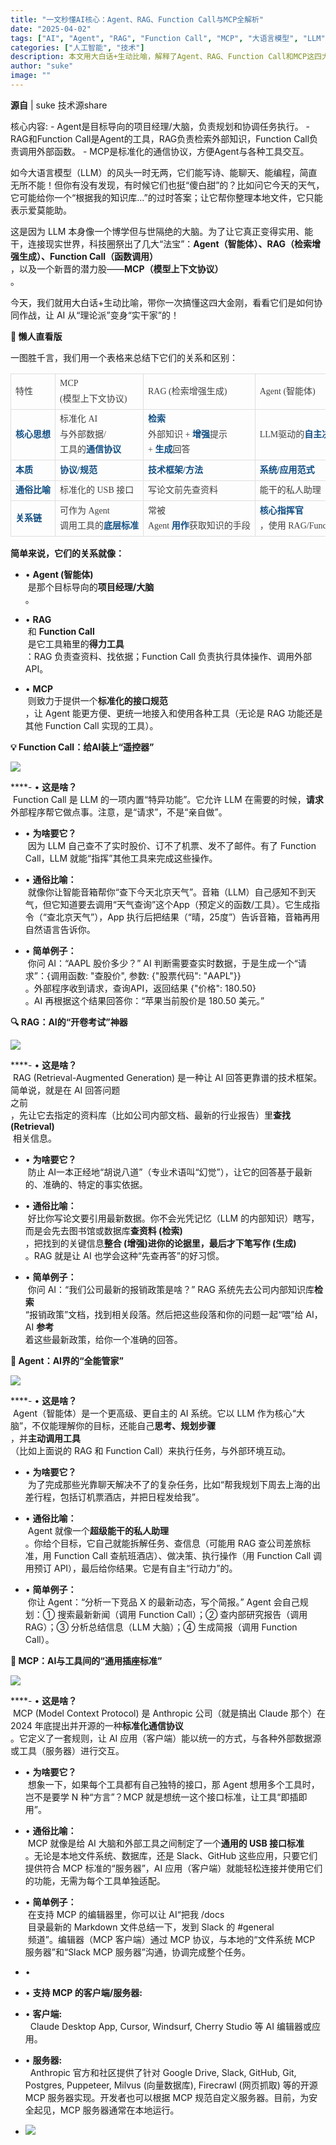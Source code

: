 ```yaml
---
title: "一文秒懂AI核心：Agent、RAG、Function Call与MCP全解析"
date: "2025-04-02"
tags: ["AI", "Agent", "RAG", "Function Call", "MCP", "大语言模型", "LLM", "人工智能"]
categories: ["人工智能", "技术"]
description: 本文用大白话+生动比喻，解释了Agent、RAG、Function Call和MCP这四大AI核心概念，以及它们如何协同作战，让AI从“理论派”变身“实干家”。
author: "suke"
image: ""
---
```


**源自** | suke 技术源share

核心内容:
    - Agent是目标导向的项目经理/大脑，负责规划和协调任务执行。
    - RAG和Function Call是Agent的工具，RAG负责检索外部知识，Function Call负责调用外部函数。
    - MCP是标准化的通信协议，方便Agent与各种工具交互。
  
如今大语言模型（LLM）的风头一时无两，它们能写诗、能聊天、能编程，简直无所不能！但你有没有发现，有时候它们也挺“傻白甜”的？比如问它今天的天气，它可能给你一个“根据我的知识库...”的过时答案；让它帮你整理本地文件，它只能表示爱莫能助。  
  
这是因为 LLM 本身像一个博学但与世隔绝的大脑。为了让它真正变得实用、能干，连接现实世界，科技圈祭出了几大“法宝”：**Agent（智能体）、RAG（检索增强生成）、Function Call（函数调用）**  
，以及一个新晋的潜力股——**MCP（模型上下文协议）**  
。  
  
今天，我们就用大白话+生动比喻，带你一次搞懂这四大金刚，看看它们是如何协同作战，让 AI 从“理论派”变身“实干家”的！  
  
**🔗 懒人直看版**  
  
一图胜千言，我们用一个表格来总结下它们的关系和区别：  
  
<table><thead><tr style="box-sizing: border-box;border-width: 0px;border-style: solid;border-color: hsl(var(--border));"><td style="box-sizing: border-box;border: 1px solid rgb(223, 223, 223);text-align: left;line-height: 1.75;font-family: Optima-Regular, Optima, PingFangSC-light, PingFangTC-light, &#34;PingFang SC&#34;, Cambria, Cochin, Georgia, Times, &#34;Times New Roman&#34;, serif;font-size: 14px;padding: 0.25em 0.5em;color: rgb(63, 63, 63);word-break: keep-all;"><section><span leaf="">特性</span></section></td><td style="box-sizing: border-box;border: 1px solid rgb(223, 223, 223);text-align: left;line-height: 1.75;font-family: Optima-Regular, Optima, PingFangSC-light, PingFangTC-light, &#34;PingFang SC&#34;, Cambria, Cochin, Georgia, Times, &#34;Times New Roman&#34;, serif;font-size: 14px;padding: 0.25em 0.5em;color: rgb(63, 63, 63);word-break: keep-all;"><section><span leaf="">MCP (模型上下文协议)</span></section></td><td style="box-sizing: border-box;border: 1px solid rgb(223, 223, 223);text-align: left;line-height: 1.75;font-family: Optima-Regular, Optima, PingFangSC-light, PingFangTC-light, &#34;PingFang SC&#34;, Cambria, Cochin, Georgia, Times, &#34;Times New Roman&#34;, serif;font-size: 14px;padding: 0.25em 0.5em;color: rgb(63, 63, 63);word-break: keep-all;"><section><span leaf="">RAG (检索增强生成)</span></section></td><td style="box-sizing: border-box;border: 1px solid rgb(223, 223, 223);text-align: left;line-height: 1.75;font-family: Optima-Regular, Optima, PingFangSC-light, PingFangTC-light, &#34;PingFang SC&#34;, Cambria, Cochin, Georgia, Times, &#34;Times New Roman&#34;, serif;font-size: 14px;padding: 0.25em 0.5em;color: rgb(63, 63, 63);word-break: keep-all;"><section><span leaf="">Agent (智能体)</span></section></td><td style="box-sizing: border-box;border: 1px solid rgb(223, 223, 223);text-align: left;line-height: 1.75;font-family: Optima-Regular, Optima, PingFangSC-light, PingFangTC-light, &#34;PingFang SC&#34;, Cambria, Cochin, Georgia, Times, &#34;Times New Roman&#34;, serif;font-size: 14px;padding: 0.25em 0.5em;color: rgb(63, 63, 63);word-break: keep-all;"><section><span leaf="">Function Call (函数调用)</span></section></td></tr></thead><tbody><tr style="box-sizing: border-box;border-width: 0px;border-style: solid;border-color: hsl(var(--border));"><td style="box-sizing: border-box;border: 1px solid rgb(223, 223, 223);text-align: left;line-height: 1.75;font-family: Optima-Regular, Optima, PingFangSC-light, PingFangTC-light, &#34;PingFang SC&#34;, Cambria, Cochin, Georgia, Times, &#34;Times New Roman&#34;, serif;font-size: 14px;padding: 0.25em 0.5em;color: rgb(63, 63, 63);word-break: keep-all;"><strong style="box-sizing: border-box;border-width: 0px;border-style: solid;border-color: hsl(var(--border));font-weight: bold;text-align: left;line-height: 1.75;font-family: Optima-Regular, Optima, PingFangSC-light, PingFangTC-light, &#34;PingFang SC&#34;, Cambria, Cochin, Georgia, Times, &#34;Times New Roman&#34;, serif;font-size: inherit;color: rgb(15, 76, 129);"><span leaf="">核心思想</span></strong></td><td style="box-sizing: border-box;border: 1px solid rgb(223, 223, 223);text-align: left;line-height: 1.75;font-family: Optima-Regular, Optima, PingFangSC-light, PingFangTC-light, &#34;PingFang SC&#34;, Cambria, Cochin, Georgia, Times, &#34;Times New Roman&#34;, serif;font-size: 14px;padding: 0.25em 0.5em;color: rgb(63, 63, 63);word-break: keep-all;"><section><span leaf="">标准化 AI 与外部数据/工具的</span><strong style="box-sizing: border-box;border-width: 0px;border-style: solid;border-color: hsl(var(--border));font-weight: bold;text-align: left;line-height: 1.75;font-family: Optima-Regular, Optima, PingFangSC-light, PingFangTC-light, &#34;PingFang SC&#34;, Cambria, Cochin, Georgia, Times, &#34;Times New Roman&#34;, serif;font-size: inherit;color: rgb(15, 76, 129);"><span leaf="">通信协议</span></strong></section></td><td style="box-sizing: border-box;border: 1px solid rgb(223, 223, 223);text-align: left;line-height: 1.75;font-family: Optima-Regular, Optima, PingFangSC-light, PingFangTC-light, &#34;PingFang SC&#34;, Cambria, Cochin, Georgia, Times, &#34;Times New Roman&#34;, serif;font-size: 14px;padding: 0.25em 0.5em;color: rgb(63, 63, 63);word-break: keep-all;"><strong style="box-sizing: border-box;border-width: 0px;border-style: solid;border-color: hsl(var(--border));font-weight: bold;text-align: left;line-height: 1.75;font-family: Optima-Regular, Optima, PingFangSC-light, PingFangTC-light, &#34;PingFang SC&#34;, Cambria, Cochin, Georgia, Times, &#34;Times New Roman&#34;, serif;font-size: inherit;color: rgb(15, 76, 129);"><span leaf="">检索</span></strong><section><span leaf="">外部知识 + </span><strong style="box-sizing: border-box;border-width: 0px;border-style: solid;border-color: hsl(var(--border));font-weight: bold;text-align: left;line-height: 1.75;font-family: Optima-Regular, Optima, PingFangSC-light, PingFangTC-light, &#34;PingFang SC&#34;, Cambria, Cochin, Georgia, Times, &#34;Times New Roman&#34;, serif;font-size: inherit;color: rgb(15, 76, 129);"><span leaf="">增强</span></strong><span leaf="">提示 + </span><strong style="box-sizing: border-box;border-width: 0px;border-style: solid;border-color: hsl(var(--border));font-weight: bold;text-align: left;line-height: 1.75;font-family: Optima-Regular, Optima, PingFangSC-light, PingFangTC-light, &#34;PingFang SC&#34;, Cambria, Cochin, Georgia, Times, &#34;Times New Roman&#34;, serif;font-size: inherit;color: rgb(15, 76, 129);"><span leaf="">生成</span></strong><span leaf="">回答</span></section></td><td style="box-sizing: border-box;border: 1px solid rgb(223, 223, 223);text-align: left;line-height: 1.75;font-family: Optima-Regular, Optima, PingFangSC-light, PingFangTC-light, &#34;PingFang SC&#34;, Cambria, Cochin, Georgia, Times, &#34;Times New Roman&#34;, serif;font-size: 14px;padding: 0.25em 0.5em;color: rgb(63, 63, 63);word-break: keep-all;"><section><span leaf="">LLM驱动的</span><strong style="box-sizing: border-box;border-width: 0px;border-style: solid;border-color: hsl(var(--border));font-weight: bold;text-align: left;line-height: 1.75;font-family: Optima-Regular, Optima, PingFangSC-light, PingFangTC-light, &#34;PingFang SC&#34;, Cambria, Cochin, Georgia, Times, &#34;Times New Roman&#34;, serif;font-size: inherit;color: rgb(15, 76, 129);"><span leaf="">自主决策</span></strong><span leaf="">与</span><strong style="box-sizing: border-box;border-width: 0px;border-style: solid;border-color: hsl(var(--border));font-weight: bold;text-align: left;line-height: 1.75;font-family: Optima-Regular, Optima, PingFangSC-light, PingFangTC-light, &#34;PingFang SC&#34;, Cambria, Cochin, Georgia, Times, &#34;Times New Roman&#34;, serif;font-size: inherit;color: rgb(15, 76, 129);"><span leaf="">任务执行</span></strong><span leaf="">系统</span></section></td><td style="box-sizing: border-box;border: 1px solid rgb(223, 223, 223);text-align: left;line-height: 1.75;font-family: Optima-Regular, Optima, PingFangSC-light, PingFangTC-light, &#34;PingFang SC&#34;, Cambria, Cochin, Georgia, Times, &#34;Times New Roman&#34;, serif;font-size: 14px;padding: 0.25em 0.5em;color: rgb(63, 63, 63);word-break: keep-all;"><section><span leaf="">LLM</span><strong style="box-sizing: border-box;border-width: 0px;border-style: solid;border-color: hsl(var(--border));font-weight: bold;text-align: left;line-height: 1.75;font-family: Optima-Regular, Optima, PingFangSC-light, PingFangTC-light, &#34;PingFang SC&#34;, Cambria, Cochin, Georgia, Times, &#34;Times New Roman&#34;, serif;font-size: inherit;color: rgb(15, 76, 129);"><span leaf="">请求执行</span></strong><span leaf="">外部预定义函数/工具的能力</span></section></td></tr><tr style="box-sizing: border-box;border-width: 0px;border-style: solid;border-color: hsl(var(--border));"><td style="box-sizing: border-box;border: 1px solid rgb(223, 223, 223);text-align: left;line-height: 1.75;font-family: Optima-Regular, Optima, PingFangSC-light, PingFangTC-light, &#34;PingFang SC&#34;, Cambria, Cochin, Georgia, Times, &#34;Times New Roman&#34;, serif;font-size: 14px;padding: 0.25em 0.5em;color: rgb(63, 63, 63);word-break: keep-all;"><strong style="box-sizing: border-box;border-width: 0px;border-style: solid;border-color: hsl(var(--border));font-weight: bold;text-align: left;line-height: 1.75;font-family: Optima-Regular, Optima, PingFangSC-light, PingFangTC-light, &#34;PingFang SC&#34;, Cambria, Cochin, Georgia, Times, &#34;Times New Roman&#34;, serif;font-size: inherit;color: rgb(15, 76, 129);"><span leaf="">本质</span></strong></td><td style="box-sizing: border-box;border: 1px solid rgb(223, 223, 223);text-align: left;line-height: 1.75;font-family: Optima-Regular, Optima, PingFangSC-light, PingFangTC-light, &#34;PingFang SC&#34;, Cambria, Cochin, Georgia, Times, &#34;Times New Roman&#34;, serif;font-size: 14px;padding: 0.25em 0.5em;color: rgb(63, 63, 63);word-break: keep-all;"><strong style="box-sizing: border-box;border-width: 0px;border-style: solid;border-color: hsl(var(--border));font-weight: bold;text-align: left;line-height: 1.75;font-family: Optima-Regular, Optima, PingFangSC-light, PingFangTC-light, &#34;PingFang SC&#34;, Cambria, Cochin, Georgia, Times, &#34;Times New Roman&#34;, serif;font-size: inherit;color: rgb(15, 76, 129);"><span leaf="">协议/规范</span></strong></td><td style="box-sizing: border-box;border: 1px solid rgb(223, 223, 223);text-align: left;line-height: 1.75;font-family: Optima-Regular, Optima, PingFangSC-light, PingFangTC-light, &#34;PingFang SC&#34;, Cambria, Cochin, Georgia, Times, &#34;Times New Roman&#34;, serif;font-size: 14px;padding: 0.25em 0.5em;color: rgb(63, 63, 63);word-break: keep-all;"><strong style="box-sizing: border-box;border-width: 0px;border-style: solid;border-color: hsl(var(--border));font-weight: bold;text-align: left;line-height: 1.75;font-family: Optima-Regular, Optima, PingFangSC-light, PingFangTC-light, &#34;PingFang SC&#34;, Cambria, Cochin, Georgia, Times, &#34;Times New Roman&#34;, serif;font-size: inherit;color: rgb(15, 76, 129);"><span leaf="">技术框架/方法</span></strong></td><td style="box-sizing: border-box;border: 1px solid rgb(223, 223, 223);text-align: left;line-height: 1.75;font-family: Optima-Regular, Optima, PingFangSC-light, PingFangTC-light, &#34;PingFang SC&#34;, Cambria, Cochin, Georgia, Times, &#34;Times New Roman&#34;, serif;font-size: 14px;padding: 0.25em 0.5em;color: rgb(63, 63, 63);word-break: keep-all;"><strong style="box-sizing: border-box;border-width: 0px;border-style: solid;border-color: hsl(var(--border));font-weight: bold;text-align: left;line-height: 1.75;font-family: Optima-Regular, Optima, PingFangSC-light, PingFangTC-light, &#34;PingFang SC&#34;, Cambria, Cochin, Georgia, Times, &#34;Times New Roman&#34;, serif;font-size: inherit;color: rgb(15, 76, 129);"><span leaf="">系统/应用范式</span></strong></td><td style="box-sizing: border-box;border: 1px solid rgb(223, 223, 223);text-align: left;line-height: 1.75;font-family: Optima-Regular, Optima, PingFangSC-light, PingFangTC-light, &#34;PingFang SC&#34;, Cambria, Cochin, Georgia, Times, &#34;Times New Roman&#34;, serif;font-size: 14px;padding: 0.25em 0.5em;color: rgb(63, 63, 63);word-break: keep-all;"><strong style="box-sizing: border-box;border-width: 0px;border-style: solid;border-color: hsl(var(--border));font-weight: bold;text-align: left;line-height: 1.75;font-family: Optima-Regular, Optima, PingFangSC-light, PingFangTC-light, &#34;PingFang SC&#34;, Cambria, Cochin, Georgia, Times, &#34;Times New Roman&#34;, serif;font-size: inherit;color: rgb(15, 76, 129);"><span leaf="">模型能力/特性</span></strong></td></tr><tr style="box-sizing: border-box;border-width: 0px;border-style: solid;border-color: hsl(var(--border));"><td style="box-sizing: border-box;border: 1px solid rgb(223, 223, 223);text-align: left;line-height: 1.75;font-family: Optima-Regular, Optima, PingFangSC-light, PingFangTC-light, &#34;PingFang SC&#34;, Cambria, Cochin, Georgia, Times, &#34;Times New Roman&#34;, serif;font-size: 14px;padding: 0.25em 0.5em;color: rgb(63, 63, 63);word-break: keep-all;"><strong style="box-sizing: border-box;border-width: 0px;border-style: solid;border-color: hsl(var(--border));font-weight: bold;text-align: left;line-height: 1.75;font-family: Optima-Regular, Optima, PingFangSC-light, PingFangTC-light, &#34;PingFang SC&#34;, Cambria, Cochin, Georgia, Times, &#34;Times New Roman&#34;, serif;font-size: inherit;color: rgb(15, 76, 129);"><span leaf="">通俗比喻</span></strong></td><td style="box-sizing: border-box;border: 1px solid rgb(223, 223, 223);text-align: left;line-height: 1.75;font-family: Optima-Regular, Optima, PingFangSC-light, PingFangTC-light, &#34;PingFang SC&#34;, Cambria, Cochin, Georgia, Times, &#34;Times New Roman&#34;, serif;font-size: 14px;padding: 0.25em 0.5em;color: rgb(63, 63, 63);word-break: keep-all;"><section><span leaf="">标准化的 USB 接口</span></section></td><td style="box-sizing: border-box;border: 1px solid rgb(223, 223, 223);text-align: left;line-height: 1.75;font-family: Optima-Regular, Optima, PingFangSC-light, PingFangTC-light, &#34;PingFang SC&#34;, Cambria, Cochin, Georgia, Times, &#34;Times New Roman&#34;, serif;font-size: 14px;padding: 0.25em 0.5em;color: rgb(63, 63, 63);word-break: keep-all;"><section><span leaf="">写论文前先查资料</span></section></td><td style="box-sizing: border-box;border: 1px solid rgb(223, 223, 223);text-align: left;line-height: 1.75;font-family: Optima-Regular, Optima, PingFangSC-light, PingFangTC-light, &#34;PingFang SC&#34;, Cambria, Cochin, Georgia, Times, &#34;Times New Roman&#34;, serif;font-size: 14px;padding: 0.25em 0.5em;color: rgb(63, 63, 63);word-break: keep-all;"><section><span leaf="">能干的私人助理</span></section></td><td style="box-sizing: border-box;border: 1px solid rgb(223, 223, 223);text-align: left;line-height: 1.75;font-family: Optima-Regular, Optima, PingFangSC-light, PingFangTC-light, &#34;PingFang SC&#34;, Cambria, Cochin, Georgia, Times, &#34;Times New Roman&#34;, serif;font-size: 14px;padding: 0.25em 0.5em;color: rgb(63, 63, 63);word-break: keep-all;"><section><span leaf="">助理按指令使用 App</span></section></td></tr><tr style="box-sizing: border-box;border-width: 0px;border-style: solid;border-color: hsl(var(--border));"><td style="box-sizing: border-box;border: 1px solid rgb(223, 223, 223);text-align: left;line-height: 1.75;font-family: Optima-Regular, Optima, PingFangSC-light, PingFangTC-light, &#34;PingFang SC&#34;, Cambria, Cochin, Georgia, Times, &#34;Times New Roman&#34;, serif;font-size: 14px;padding: 0.25em 0.5em;color: rgb(63, 63, 63);word-break: keep-all;"><strong style="box-sizing: border-box;border-width: 0px;border-style: solid;border-color: hsl(var(--border));font-weight: bold;text-align: left;line-height: 1.75;font-family: Optima-Regular, Optima, PingFangSC-light, PingFangTC-light, &#34;PingFang SC&#34;, Cambria, Cochin, Georgia, Times, &#34;Times New Roman&#34;, serif;font-size: inherit;color: rgb(15, 76, 129);"><span leaf="">关系链</span></strong></td><td style="box-sizing: border-box;border: 1px solid rgb(223, 223, 223);text-align: left;line-height: 1.75;font-family: Optima-Regular, Optima, PingFangSC-light, PingFangTC-light, &#34;PingFang SC&#34;, Cambria, Cochin, Georgia, Times, &#34;Times New Roman&#34;, serif;font-size: 14px;padding: 0.25em 0.5em;color: rgb(63, 63, 63);word-break: keep-all;"><section><span leaf="">可作为 Agent 调用工具的</span><strong style="box-sizing: border-box;border-width: 0px;border-style: solid;border-color: hsl(var(--border));font-weight: bold;text-align: left;line-height: 1.75;font-family: Optima-Regular, Optima, PingFangSC-light, PingFangTC-light, &#34;PingFang SC&#34;, Cambria, Cochin, Georgia, Times, &#34;Times New Roman&#34;, serif;font-size: inherit;color: rgb(15, 76, 129);"><span leaf="">底层标准</span></strong></section></td><td style="box-sizing: border-box;border: 1px solid rgb(223, 223, 223);text-align: left;line-height: 1.75;font-family: Optima-Regular, Optima, PingFangSC-light, PingFangTC-light, &#34;PingFang SC&#34;, Cambria, Cochin, Georgia, Times, &#34;Times New Roman&#34;, serif;font-size: 14px;padding: 0.25em 0.5em;color: rgb(63, 63, 63);word-break: keep-all;"><section><span leaf="">常被 Agent </span><strong style="box-sizing: border-box;border-width: 0px;border-style: solid;border-color: hsl(var(--border));font-weight: bold;text-align: left;line-height: 1.75;font-family: Optima-Regular, Optima, PingFangSC-light, PingFangTC-light, &#34;PingFang SC&#34;, Cambria, Cochin, Georgia, Times, &#34;Times New Roman&#34;, serif;font-size: inherit;color: rgb(15, 76, 129);"><span leaf="">用作</span></strong><span leaf="">获取知识的手段</span></section></td><td style="box-sizing: border-box;border: 1px solid rgb(223, 223, 223);text-align: left;line-height: 1.75;font-family: Optima-Regular, Optima, PingFangSC-light, PingFangTC-light, &#34;PingFang SC&#34;, Cambria, Cochin, Georgia, Times, &#34;Times New Roman&#34;, serif;font-size: 14px;padding: 0.25em 0.5em;color: rgb(63, 63, 63);word-break: keep-all;"><strong style="box-sizing: border-box;border-width: 0px;border-style: solid;border-color: hsl(var(--border));font-weight: bold;text-align: left;line-height: 1.75;font-family: Optima-Regular, Optima, PingFangSC-light, PingFangTC-light, &#34;PingFang SC&#34;, Cambria, Cochin, Georgia, Times, &#34;Times New Roman&#34;, serif;font-size: inherit;color: rgb(15, 76, 129);"><span leaf="">核心指挥官</span></strong><section><span leaf="">，使用 RAG/Function Call 等工具</span></section></td><td style="box-sizing: border-box;border: 1px solid rgb(223, 223, 223);text-align: left;line-height: 1.75;font-family: Optima-Regular, Optima, PingFangSC-light, PingFangTC-light, &#34;PingFang SC&#34;, Cambria, Cochin, Georgia, Times, &#34;Times New Roman&#34;, serif;font-size: 14px;padding: 0.25em 0.5em;color: rgb(63, 63, 63);word-break: keep-all;"><section><span leaf="">Agent 执行具体动作的</span><strong style="box-sizing: border-box;border-width: 0px;border-style: solid;border-color: hsl(var(--border));font-weight: bold;text-align: left;line-height: 1.75;font-family: Optima-Regular, Optima, PingFangSC-light, PingFangTC-light, &#34;PingFang SC&#34;, Cambria, Cochin, Georgia, Times, &#34;Times New Roman&#34;, serif;font-size: inherit;color: rgb(15, 76, 129);"><span leaf="">基本手段</span></strong></section></td></tr></tbody></table>  
  
**简单来说，它们的关系就像：**  
- • **Agent (智能体)**  
 是那个目标导向的**项目经理/大脑**  
。  
  
- • **RAG**  
 和 **Function Call**  
 是它工具箱里的**得力工具**  
：RAG 负责查资料、找依据；Function Call 负责执行具体操作、调用外部 API。  
  
- • **MCP**  
 则致力于提供一个**标准化的接口规范**  
，让 Agent 能更方便、更统一地接入和使用各种工具（无论是 RAG 功能还是其他 Function Call 实现的工具）。  
  
**💡 Function Call：给AI装上“遥控器”**  
  
![](https://ai.programnotes.cn/img/ai/5eefbbbb74bc049c11ce49b0a322610f.png)  
  
****- • **这是啥？**  
 Function Call 是 LLM 的一项内置“特异功能”。它允许 LLM 在需要的时候，**请求**  
外部程序帮它做点事。注意，是“请求”，不是“亲自做”。  
  
- • **为啥要它？**  
 因为 LLM 自己查不了实时股价、订不了机票、发不了邮件。有了 Function Call，LLM 就能“指挥”其他工具来完成这些操作。  
  
- • **通俗比喻：**  
 就像你让智能音箱帮你“查下今天北京天气”。音箱（LLM）自己感知不到天气，但它知道要去调用“天气查询”这个App（预定义的函数/工具）。它生成指令（“查北京天气”），App 执行后把结果（“晴，25度”）告诉音箱，音箱再用自然语言告诉你。  
  
- • **简单例子：**  
 你问 AI：“AAPL 股价多少？” AI 判断需要查实时数据，于是生成一个“请求”：{调用函数: "查股价", 参数: {"股票代码": "AAPL"}}  
。外部程序收到请求，查询API，返回结果 {"价格": 180.50}  
。AI 再根据这个结果回答你：“苹果当前股价是 180.50 美元。”  
  
**🔍 RAG：AI的“开卷考试”神器**  
  
![](https://ai.programnotes.cn/img/ai/d2165d86f96f781db449512a85b5a850.png)  
  
****- • **这是啥？**  
 RAG (Retrieval-Augmented Generation) 是一种让 AI 回答更靠谱的技术框架。简单说，就是在 AI 回答问题   
之前  
，先让它去指定的资料库（比如公司内部文档、最新的行业报告）里**查找 (Retrieval)**  
 相关信息。  
  
- • **为啥要它？**  
 防止 AI一本正经地“胡说八道”（专业术语叫“幻觉”），让它的回答基于最新的、准确的、特定的事实依据。  
  
- • **通俗比喻：**  
 好比你写论文要引用最新数据。你不会光凭记忆（LLM 的内部知识）瞎写，而是会先去图书馆或数据库**查资料 (检索)**  
，把找到的关键信息**整合 (增强)进你的论据里，最后才下笔写作 (生成)**  
。RAG 就是让 AI 也学会这种“先查再答”的好习惯。  
  
- • **简单例子：**  
 你问 AI：“我们公司最新的报销政策是啥？” RAG 系统先去公司内部知识库**检索**  
“报销政策”文档，找到相关段落。然后把这些段落和你的问题一起“喂”给 AI，AI **参考**  
着这些最新政策，给你一个准确的回答。  
  
**🤖 Agent：AI界的“全能管家”**  
  
![](https://ai.programnotes.cn/img/ai/725889adde5abec549897fa6f635e7a9.png)  
  
****- • **这是啥？**  
 Agent（智能体）是一个更高级、更自主的 AI 系统。它以 LLM 作为核心“大脑”，不仅能理解你的目标，还能自己**思考、规划步骤**  
，并**主动调用工具**  
（比如上面说的 RAG 和 Function Call）来执行任务，与外部环境互动。  
  
- • **为啥要它？**  
 为了完成那些光靠聊天解决不了的复杂任务，比如“帮我规划下周去上海的出差行程，包括订机票酒店，并把日程发给我”。  
  
- • **通俗比喻：**  
 Agent 就像一个**超级能干的私人助理**  
。你给个目标，它自己就能拆解任务、查信息（可能用 RAG 查公司差旅标准，用 Function Call 查航班酒店）、做决策、执行操作（用 Function Call 调用预订 API），最后给你结果。它是有自主“行动力”的。  
  
- • **简单例子：**  
 你让 Agent：“分析一下竞品 X 的最新动态，写个简报。” Agent 会自己规划：① 搜索最新新闻（调用 Function Call）；② 查内部研究报告（调用 RAG）；③ 分析总结信息（LLM 大脑）；④ 生成简报（调用 Function Call）。  
  
**🔌 MCP：AI与工具间的“通用插座标准”**  
  
![](https://ai.programnotes.cn/img/ai/bfc6913e19e42985e80d9652c7fff906.png)  
  
****- • **这是啥？**  
 MCP (Model Context Protocol) 是 Anthropic 公司（就是搞出 Claude 那个）在 2024 年底提出并开源的一种**标准化通信协议**  
。它定义了一套规则，让 AI 应用（客户端）能以统一的方式，与各种外部数据源或工具（服务器）进行交互。  
  
- • **为啥要它？**  
 想象一下，如果每个工具都有自己独特的接口，那 Agent 想用多个工具时，岂不是要学 N 种“方言”？MCP 就是想统一这个接口标准，让工具“即插即用”。  
  
- • **通俗比喻：**  
 MCP 就像是给 AI 大脑和外部工具之间制定了一个**通用的 USB 接口标准**  
。无论是本地文件系统、数据库，还是 Slack、GitHub 这些应用，只要它们提供符合 MCP 标准的“服务器”，AI 应用（客户端）就能轻松连接并使用它们的功能，无需为每个工具单独适配。  
  
- • **简单例子：**  
 在支持 MCP 的编辑器里，你可以让 AI“把我 /docs  
 目录最新的 Markdown 文件总结一下，发到 Slack 的 #general  
 频道”。编辑器（MCP 客户端）通过 MCP 协议，与本地的“文件系统 MCP 服务器”和“Slack MCP 服务器”沟通，协调完成整个任务。  
  
- •  
  
- • **支持 MCP 的客户端/服务器:**  
  
- • **客户端:**  
  Claude Desktop App, Cursor, Windsurf, Cherry Studio 等 AI 编辑器或应用。  
  
- • **服务器:**  
  Anthropic 官方和社区提供了针对 Google Drive, Slack, GitHub, Git, Postgres, Puppeteer, Milvus (向量数据库), Firecrawl (网页抓取) 等的开源 MCP 服务器实现。开发者也可以根据 MCP 规范自定义服务器。目前，为安全起见，MCP 服务器通常在本地运行。  
  
- ![](https://ai.programnotes.cn/img/ai/f8733b1bec1615f754bdfb7995db2a1f.png)  
  
  
  
